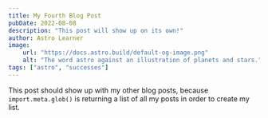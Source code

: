 ```yaml
---
title: My Fourth Blog Post
pubDate: 2022-08-08
description: "This post will show up on its own!"
author: Astro Learner
image:
    url: "https://docs.astro.build/default-og-image.png"
    alt: "The word astro against an illustration of planets and stars."
tags: ["astro", "successes"]
---
```

This post should show up with my other blog posts, because `import.meta.glob()` is returning a list of all my posts in order to create my list.